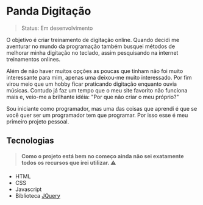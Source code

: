 # Panda Digitação
>Status: Em desenvolvimento 

O objetivo é criar treinamento de digitação online. Quando decidi me aventurar no mundo da programação também busquei métodos de melhorar minha digitação no teclado, assim pesquisando na internet treinamentos onlines. 

Além de não haver muitos opções as poucas que tinham não foi muito interessante para mim, apenas uma deixou-me muito interessado. Por fim virou meio que um hobby ficar praticando digitação enquanto ouvia músicas. Contudo já faz um tempo que o meu site favorito não funciona mais e, veio-me a brilhante idéia: 
"Por que não criar o meu próprio?"

Sou iniciante como programador, mas uma das coisas que aprendi é que se você quer ser um programador tem que programar. Por isso esse é meu primeiro projeto pessoal.
## Tecnologias
>#### Como o projeto está bem no começo ainda não sei exatamente todos os recursos que irei utilizar. ⚠️
+ HTML
+ CSS
+ Javascript
+ Biblioteca [JQuery](https://jquery.com/)
